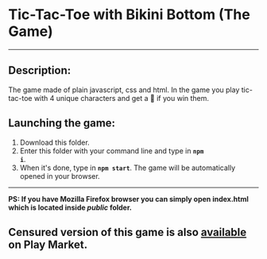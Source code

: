 # Tic-Tac-Toe with Bikini Bottom (The Game)

<hr>

<h2>Description:</h2>

The game made of plain javascript, css and html. In the game you play tic-tac-toe with 4 unique characters and get a :pineapple: if you win them.

<h2>Launching the game:</h2>

1. Download this folder.
2. Enter this folder with your command line and type in <code><b>npm i</b></code>.
3. When it's done, type in <code><b>npm start</b></code>. The game will be automatically opened in your browser.

<hr/>

<strong>PS: If you have Mozilla Firefox browser you can simply open <b>index.html</b> which is located inside <i>public</i> folder.</strong>

<h2>Censured version of this game is also <a href="https://play.google.com/store/apps/details?id=com.tica_tac_toe_with_censured_censured"><b>available</b></a> on Play Market.</h2>
